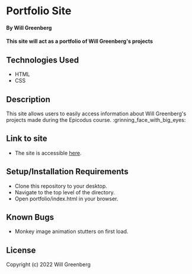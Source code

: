 # Portfolio Site

#### By **Will Greenberg**

#### This site will act as a portfolio of Will Greenberg's projects

## Technologies Used

* HTML
* CSS

## Description

This site allows users to easily access information about Will Greenberg's projects made during the Epicodus course. :grinning_face_with_big_eyes:

## Link to site

* The site is accessible [here](https://www.mud2009.github.io/portfolio.html).

## Setup/Installation Requirements

* Clone this repository to your desktop.
* Navigate to the top level of the directory.
* Open portfolio/index.html in your browser.

## Known Bugs

* Monkey image animation stutters on first load.

## License

Copyright (c) 2022 Will Greenberg